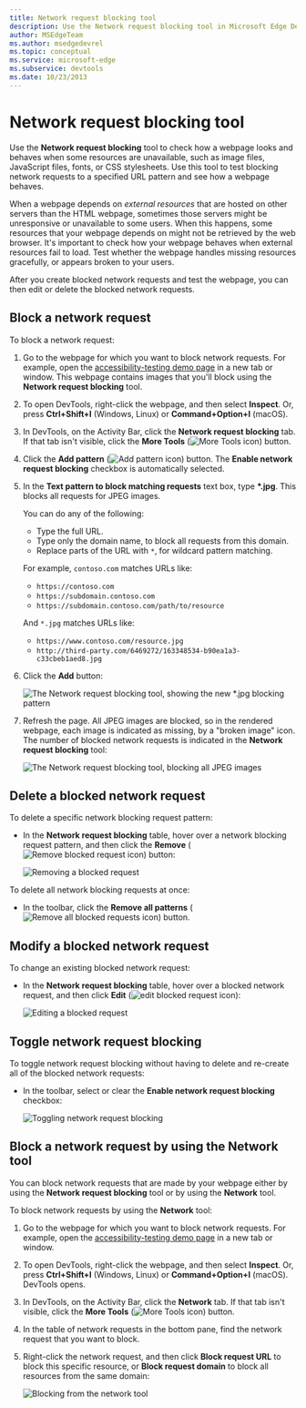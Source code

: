 ```yaml
---
title: Network request blocking tool
description: Use the Network request blocking tool in Microsoft Edge DevTools to block selected network requests, to find out how webpages look and behave when some resources are not available.
author: MSEdgeTeam
ms.author: msedgedevrel
ms.topic: conceptual
ms.service: microsoft-edge
ms.subservice: devtools
ms.date: 10/23/2013
---
```

# Network request blocking tool

Use the **Network request blocking** tool to check how a webpage looks and behaves when some resources are unavailable, such as image files, JavaScript files, fonts, or CSS stylesheets.  Use this tool to test blocking network requests to a specified URL pattern and see how a webpage behaves.

When a webpage depends on _external resources_ that are hosted on other servers than the HTML webpage, sometimes those servers might be unresponsive or unavailable to some users. When this happens, some resources that your webpage depends on might not be retrieved by the web browser.  It's important to check how your webpage behaves when external resources fail to load.  Test whether the webpage handles missing resources gracefully, or appears broken to your users.

After you create blocked network requests and test the webpage, you can then edit or delete the blocked network requests.


<!-- ====================================================================== -->
## Block a network request

To block a network request:

1. Go to the webpage for which you want to block network requests. For example, open the [accessibility-testing demo page](https://microsoftedge.github.io/Demos/devtools-a11y-testing/) in a new tab or window. This webpage contains images that you'll block using the **Network request blocking** tool.

1. To open DevTools, right-click the webpage, and then select **Inspect**.  Or, press **Ctrl+Shift+I** (Windows, Linux) or **Command+Option+I** (macOS).

1. In DevTools, on the Activity Bar, click the **Network request blocking** tab.  If that tab isn't visible, click the **More Tools** (![More Tools icon](./network-request-blocking-tool-images/more-tools-icon-light-theme.png)) button.

1. Click the **Add pattern** (![Add pattern icon](./network-request-blocking-tool-images/add-pattern-icon.png)) button.  The **Enable network request blocking** checkbox is automatically selected.

1. In the **Text pattern to block matching requests** text box, type **\*.jpg**.  This blocks all requests for JPEG images.

   You can do any of the following:
   * Type the full URL.
   * Type only the domain name, to block all requests from this domain.
   * Replace parts of the URL with `*`, for wildcard pattern matching.
   
   For example, `contoso.com` matches URLs like:

   * `https://contoso.com`
   * `https://subdomain.contoso.com`
   * `https://subdomain.contoso.com/path/to/resource`

   And `*.jpg` matches URLs like:
   
   * `https://www.contoso.com/resource.jpg`
   * `http://third-party.com/6469272/163348534-b90ea1a3-c33cbeb1aed8.jpg`

1. Click the **Add** button:

   ![The Network request blocking tool, showing the new *.jpg blocking pattern](./network-request-blocking-tool-images/block-network-request.png)

1. Refresh the page.  All JPEG images are blocked, so in the rendered webpage, each image is indicated as missing, by a "broken image" icon.  The number of blocked network requests is indicated in the **Network request blocking** tool:

   ![The Network request blocking tool, blocking all JPEG images](./network-request-blocking-tool-images/blocked-images.png)


<!-- ====================================================================== -->
## Delete a blocked network request

To delete a specific network blocking request pattern:

*  In the **Network request blocking** table, hover over a network blocking request pattern, and then click the **Remove** (![Remove blocked request icon](./network-request-blocking-tool-images/remove-blocked-request-icon.png)) button:

   ![Removing a blocked request](./network-request-blocking-tool-images/remove-blocked-request.png)

To delete all network blocking requests at once:

*  In the toolbar, click the **Remove all patterns** (![Remove all blocked requests icon](./network-request-blocking-tool-images/remove-all-blocked-requests-icon.png)) button.


<!-- ====================================================================== -->
## Modify a blocked network request

To change an existing blocked network request:

*  In the **Network request blocking** table, hover over a blocked network request, and then click **Edit** (![edit blocked request icon](./network-request-blocking-tool-images/edit-blocked-request-icon.png)):

   ![Editing a blocked request](./network-request-blocking-tool-images/edit-blocked-request.png)


<!-- ====================================================================== -->
## Toggle network request blocking

To toggle network request blocking without having to delete and re-create all of the blocked network requests:

*  In the toolbar, select or clear the **Enable network request blocking** checkbox:

   ![Toggling network request blocking](./network-request-blocking-tool-images/toggle-request-blocking.png)


<!-- ====================================================================== -->
## Block a network request by using the Network tool

You can block network requests that are made by your webpage either by using the **Network request blocking** tool or by using the **Network** tool.

To block network requests by using the **Network** tool:

1. Go to the webpage for which you want to block network requests. For example, open the [accessibility-testing demo page](https://microsoftedge.github.io/Demos/devtools-a11y-testing/) in a new tab or window.

1. To open DevTools, right-click the webpage, and then select **Inspect**.  Or, press **Ctrl+Shift+I** (Windows, Linux) or **Command+Option+I** (macOS).  DevTools opens.

1. In DevTools, on the Activity Bar, click the **Network** tab.  If that tab isn't visible, click the **More Tools** (![More Tools icon](./network-request-blocking-tool-images/more-tools-icon-light-theme.png)) button.

1. In the table of network requests in the bottom pane, find the network request that you want to block.

1. Right-click the network request, and then click **Block request URL** to block this specific resource, or **Block request domain** to block all resources from the same domain:

   ![Blocking from the network tool](./network-request-blocking-tool-images/block-request-from-network-tool.png)
